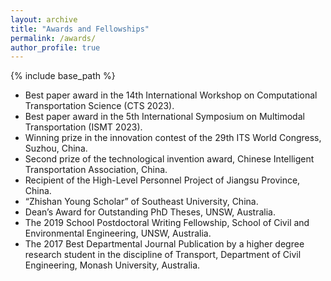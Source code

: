 ```yaml
---
layout: archive
title: "Awards and Fellowships"
permalink: /awards/
author_profile: true
---
```


{% include base_path %}



* Best paper award in the 14th International Workshop on Computational Transportation Science (CTS 2023).
* Best paper award in the 5th International Symposium on Multimodal Transportation (ISMT 2023).
* Winning prize in the innovation contest of the 29th ITS World Congress, Suzhou, China.
* Second prize of the technological invention award, Chinese Intelligent Transportation Association, China.
* Recipient of the High-Level Personnel Project of Jiangsu Province, China.
* “Zhishan Young Scholar” of Southeast University, China.
* Dean’s Award for Outstanding PhD Theses, UNSW, Australia.
* The 2019 School Postdoctoral Writing Fellowship, School of Civil and Environmental Engineering, UNSW, Australia.
* The 2017 Best Departmental Journal Publication by a higher degree research student in the discipline of Transport, Department of Civil Engineering, Monash University, Australia.

  
